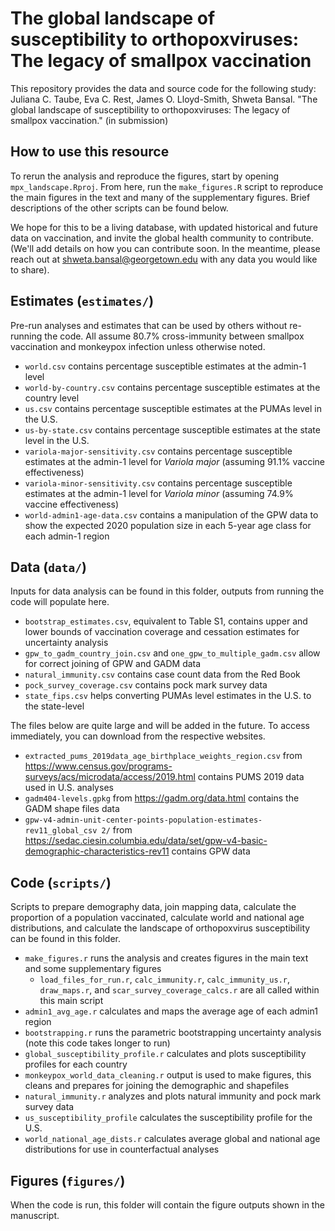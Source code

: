 # The global landscape of susceptibility to orthopoxviruses: The legacy of smallpox vaccination

This repository provides the data and source code for the following study: Juliana C. Taube, Eva C. Rest, James O. Lloyd-Smith, Shweta Bansal. "The global landscape of susceptibility to orthopoxviruses: The legacy of smallpox vaccination." (in submission)

## How to use this resource
To rerun the analysis and reproduce the figures, start by opening `mpx_landscape.Rproj`. From here, run the `make_figures.R` script to reproduce the main figures in the text and many of the supplementary figures. Brief descriptions of the other scripts can be found below.

We hope for this to be a living database, with updated historical and future data on vaccination, and invite the global health community to contribute. (We'll add details on how you can contribute soon. In the meantime, please reach out at shweta.bansal@georgetown.edu with any data you would like to share). 

## Estimates (`estimates/`)
Pre-run analyses and estimates that can be used by others without re-running the code. All assume 80.7% cross-immunity between smallpox vaccination and monkeypox infection unless otherwise noted.
* `world.csv` contains percentage susceptible estimates at the admin-1 level
* `world-by-country.csv` contains percentage susceptible estimates at the country level 
* `us.csv` contains percentage susceptible estimates at the PUMAs level in the U.S.
* `us-by-state.csv` contains percentage susceptible estimates at the state level in the U.S.
* `variola-major-sensitivity.csv` contains percentage susceptible estimates at the admin-1 level for _Variola major_ (assuming 91.1% vaccine effectiveness)
* `variola-minor-sensitivity.csv` contains percentage susceptible estimates at the admin-1 level for _Variola minor_ (assuming 74.9% vaccine effectiveness)
* `world-admin1-age-data.csv` contains a manipulation of the GPW data to show the expected 2020 population size in each 5-year age class for each admin-1 region

## Data (`data/`)
Inputs for data analysis can be found in this folder, outputs from running the code will populate here.
* `bootstrap_estimates.csv`, equivalent to Table S1, contains upper and lower bounds of vaccination coverage and cessation estimates for uncertainty analysis
* `gpw_to_gadm_country_join.csv` and `one_gpw_to_multiple_gadm.csv` allow for correct joining of GPW and GADM data
* `natural_immunity.csv` contains case count data from the Red Book
* `pock_survey_coverage.csv` contains pock mark survey data
* `state_fips.csv` helps converting PUMAs level estimates in the U.S. to the state-level

The files below are quite large and will be added in the future. To access immediately, you can download from the respective websites.
* `extracted_pums_2019data_age_birthplace_weights_region.csv` from https://www.census.gov/programs-surveys/acs/microdata/access/2019.html contains PUMS 2019 data used in U.S. analyses
* `gadm404-levels.gpkg` from https://gadm.org/data.html contains the GADM shape files data
* `gpw-v4-admin-unit-center-points-population-estimates-rev11_global_csv 2/` from https://sedac.ciesin.columbia.edu/data/set/gpw-v4-basic-demographic-characteristics-rev11 contains GPW data

## Code (`scripts/`)
Scripts to prepare demography data, join mapping data, calculate the proportion of a population vaccinated, calculate world and national age distributions, and calculate the landscape of orthopoxvirus susceptibility can be found in this folder.
* `make_figures.r` runs the analysis and creates figures in the main text and some supplementary figures
  * `load_files_for_run.r`, `calc_immunity.r`, `calc_immunity_us.r`, `draw_maps.r`, and `scar_survey_coverage_calcs.r` are all called within this main script
* `admin1_avg_age.r` calculates and maps the average age of each admin1 region
* `bootstrapping.r` runs the parametric bootstrapping uncertainty analysis (note this code takes longer to run)
* `global_susceptibility_profile.r` calculates and plots susceptibility profiles for each country
* `monkeypox_world_data_cleaning.r` output is used to make figures, this cleans and prepares for joining the demographic and shapefiles
* `natural_immunity.r` analyzes and plots natural immunity and pock mark survey data
* `us_susceptibility_profile` calculates the susceptibility profile for the U.S.
* `world_national_age_dists.r` calculates average global and national age distributions for use in counterfactual analyses

## Figures (`figures/`)
When the code is run, this folder will contain the figure outputs shown in the manuscript.

